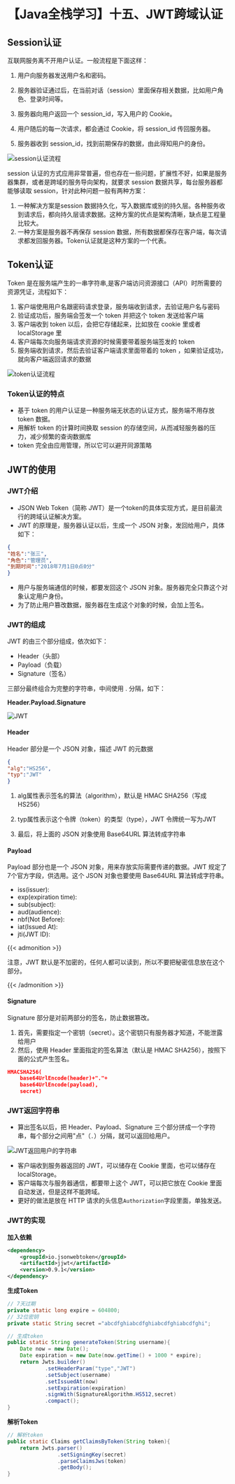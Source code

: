 # 【Java全栈学习】十五、JWT跨域认证


## Session认证
互联网服务离不开用户认证。一般流程是下面这样：
1. 用户向服务器发送用户名和密码。

2. 服务器验证通过后，在当前对话（session）里面保存相关数据，比如用户角色、登录时间等。

3. 服务器向用户返回一个 session_id，写入用户的 Cookie。

4. 用户随后的每一次请求，都会通过 Cookie，将 session_id 传回服务器。

5. 服务器收到 session_id，找到前期保存的数据，由此得知用户的身份。

![session认证流程](https://cdn.jsdelivr.net/gh/B1ANKC-MOV/HttpImg@master/20240111/Session.5jexftcj58o0.webp)

session 认证的方式应用非常普遍，但也存在一些问题，扩展性不好，如果是服务器集群，或者是跨域的服务导向架构，就要求 session 数据共享，每台服务器都能够读取 session，针对此种问题一般有两种方案：

1. 一种解决方案是session 数据持久化，写入数据库或别的持久层。各种服务收到请求后，都向持久层请求数据。这种方案的优点是架构清晰，缺点是工程量比较大。
2. 一种方案是服务器不再保存 session 数据，所有数据都保存在客户端，每次请求都发回服务器。Token认证就是这种方案的一个代表。

## Token认证

Token 是在服务端产生的一串字符串,是客户端访问资源接口（API）时所需要的资源凭证，流程如下：

1. 客户端使用用户名跟密码请求登录，服务端收到请求，去验证用户名与密码
2. 验证成功后，服务端会签发一个 token 并把这个 token 发送给客户端
3. 客户端收到 token 以后，会把它存储起来，比如放在 cookie 里或者localStorage 里
4. 客户端每次向服务端请求资源的时候需要带着服务端签发的 token
5. 服务端收到请求，然后去验证客户端请求里面带着的 token ，如果验证成功，就向客户端返回请求的数据

![token认证流程](https://cdn.jsdelivr.net/gh/B1ANKC-MOV/HttpImg@master/20240111/Token.60so18bav4w0.webp)

### Token认证的特点

- 基于 token 的用户认证是一种服务端无状态的认证方式，服务端不用存放token 数据。
- 用解析 token 的计算时间换取 session 的存储空间，从而减轻服务器的压力，减少频繁的查询数据库
- token 完全由应用管理，所以它可以避开同源策略

## JWT的使用

### JWT介绍

- JSON Web Token（简称 JWT）是一个token的具体实现方式，是目前最流行的跨域认证解决方案。
- JWT 的原理是，服务器认证以后，生成一个 JSON 对象，发回给用户，具体如下：

```json
{
"姓名":"张三",
"角色":"管理员",
"到期时间":"2018年7月1日0点0分"
}
```

- 用户与服务端通信的时候，都要发回这个 JSON 对象。服务器完全只靠这个对象认定用户身份。
- 为了防止用户篡改数据，服务器在生成这个对象的时候，会加上签名。

### JWT的组成

JWT 的由三个部分组成，依次如下：

- Header（头部）
- Payload（负载）
- Signature（签名）

三部分最终组合为完整的字符串，中间使用 . 分隔，如下：

**Header.Payload.Signature**

![JWT](https://cdn.jsdelivr.net/gh/B1ANKC-MOV/HttpImg@master/20240111/JWT.4hjlgrgmo8a0.webp)

#### Header

Header 部分是一个 JSON 对象，描述 JWT 的元数据

```json
{
"alg":"HS256",
"typ":"JWT"
}
```

1. alg属性表示签名的算法（algorithm），默认是 HMAC SHA256（写成HS256）

2. typ属性表示这个令牌（token）的类型（type），JWT 令牌统一写为JWT

3. 最后，将上面的 JSON 对象使用 Base64URL 算法转成字符串

#### Payload

Payload 部分也是一个 JSON 对象，用来存放实际需要传递的数据。JWT 规定了7个官方字段，供选用。这个 JSON 对象也要使用 Base64URL 算法转成字符串。

- iss(issuer):
- exp(expiration time):
- sub(subject):
- aud(audience):
- nbf(Not Before):
- iat(Issued At):
- jti(JWT ID):

{{< admonition >}}

注意，JWT 默认是不加密的，任何人都可以读到，所以不要把秘密信息放在这个部分。

{{< /admonition >}}

#### Signature

Signature 部分是对前两部分的签名，防止数据篡改。

1. 首先，需要指定一个密钥（secret）。这个密钥只有服务器才知道，不能泄露给用户
2. 然后，使用 Header 里面指定的签名算法（默认是 HMAC SHA256），按照下面的公式产生签名。

```json
HMACSHA256(
	base64UrlEncode(header)+"."+
	base64UrlEncode(payload),
	secret)
```

### JWT返回字符串

- 算出签名以后，把 Header、Payload、Signature 三个部分拼成一个字符串，每个部分之间用"点"（`.`）分隔，就可以返回给用户。

![JWT返回用户的字符串](https://cdn.jsdelivr.net/gh/B1ANKC-MOV/HttpImg@master/20240111/JWTstring.jbrhf42odjs.webp)

- 客户端收到服务器返回的 JWT，可以储存在 Cookie 里面，也可以储存在localStorage。
- 客户端每次与服务器通信，都要带上这个 JWT，可以把它放在 Cookie 里面自动发送，但是这样不能跨域。
- 更好的做法是放在 HTTP 请求的头信息`Authorization`字段里面，单独发送。

### JWT的实现

**加入依赖**

```xml
<dependency>
	<groupId>io.jsonwebtoken</groupId>
	<artifactId>jjwt</artifactId>
	<version>0.9.1</version>
</dependency>
```

**生成Token**

```java
// 7天过期
private static long expire = 604800;
// 32位密钥
private static String secret ="abcdfghiabcdfghiabcdfghiabcdfghi";

// 生成token
public static String generateToken(String username){
    Date now = new Date();
    Date expiration = new Date(now.getTime() + 1000 * expire);
    return Jwts.builder()
        	.setHeaderParam("type","JWT")
        	.setSubject(username)
        	.setIssuedAt(now)
        	.setExpiration(expiration)
        	.signWith(SignatureAlgorithm.HS512,secret)
        	.compact();
}
```

**解析Token**

```java
// 解析token
public static Claims getClaimsByToken(String token){
    return Jwts.parser()
        		.setSigningKey(secret)
        		.parseClaimsJws(token)
        		.getBody();
}
```


